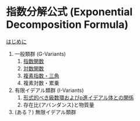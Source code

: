 # 指数分解公式 (Exponential Decomposition Formula)

[はじめに](preface.md)  
1. 一般類群 (G-Variants)
   1. [指数関数](1_1_exp.md)  
   1. [対数関数](1_2_log.md)  
   1. [複素指数・三角](1_3_trigexp.md)  
   1. 複素対数・累乗  
1. 有限イデアル類群 (I-Variants)
   1. [形式的べき級数環およびp進イデアル体との関係](2_1_ideal_field.md)
   1. 存在比{アバンダンス}と物質量
1. (ある？) 無限イデアル類群
